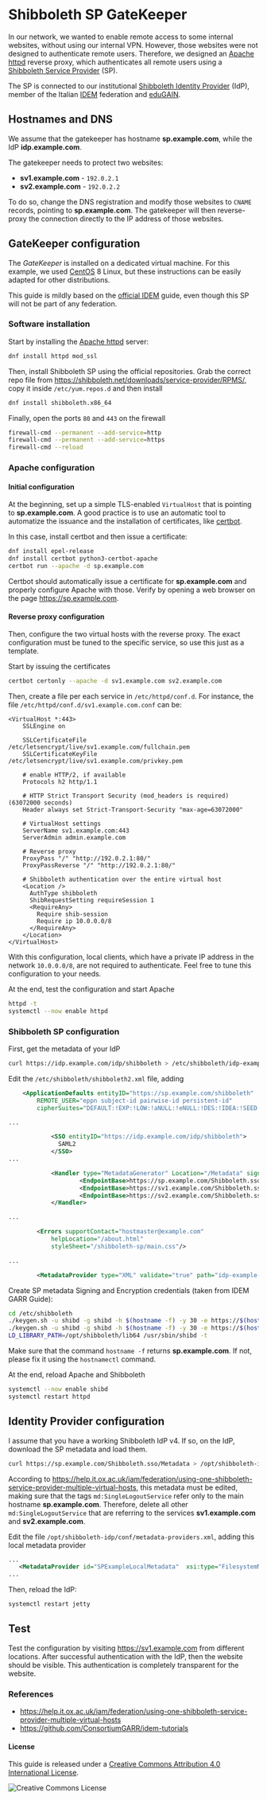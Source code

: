 # Shibboleth SP GateKeeper
In our network, we wanted to enable remote access to some internal websites, without using our internal VPN.
However, those websites were not designed to authenticate remote users. Therefore, we designed an 
[Apache httpd](https://httpd.apache.org/) reverse proxy, which authenticates all remote users
using a [Shibboleth Service Provider](https://wiki.shibboleth.net/confluence/display/SP3/Home) (SP).

The SP is connected to our institutional [Shibboleth Identity Provider](https://wiki.shibboleth.net/confluence/display/IDP4/Home) (IdP),
member of the Italian [IDEM](https://idem.garr.it/) federation and [eduGAIN](https://edugain.org/).

## Hostnames and DNS
We assume that the gatekeeper has hostname **sp.example.com**, while the IdP **idp.example.com**.

The gatekeeper needs to protect two websites:
- **sv1.example.com** - ``192.0.2.1``
- **sv2.example.com** - ``192.0.2.2``

To do so, change the DNS registration and modify those websites to ``CNAME`` records, pointing to **sp.example.com**.
The gatekeeper will then reverse-proxy the connection directly to the IP address of those websites.

## GateKeeper configuration
The *GateKeeper* is installed on a dedicated virtual machine. For this example, we used [CentOS](https://www.centos.org/) 8 Linux, but
these instructions can be easily adapted for other distributions.

This guide is mildly based on the 
[official IDEM](https://github.com/ConsortiumGARR/idem-tutorials/blob/master/idem-fedops/HOWTO-Shibboleth/Service%20Provider/CentOS/HOWTO%20Install%20and%20Configure%20a%20Shibboleth%20SP%20v3.x%20on%20CentOS%207%20(x86_64).md) guide, 
even though this SP will not be part of any federation.

### Software installation
Start by installing the [Apache httpd](https://httpd.apache.org/) server:
```bash
dnf install httpd mod_ssl
```
Then, install Shibboleth SP using the official repositories. Grab the correct repo file from https://shibboleth.net/downloads/service-provider/RPMS/,
copy it inside ``/etc/yum.repos.d`` and then install
```bash
dnf install shibboleth.x86_64
```

Finally, open the ports ``80`` and ``443`` on the firewall
```bash
firewall-cmd --permanent --add-service=http
firewall-cmd --permanent --add-service=https
firewall-cmd --reload
```

### Apache configuration
#### Initial configuration
At the beginning, set up a simple TLS-enabled `VirtualHost` that is pointing to **sp.example.com**. 
A good practice is to use an automatic tool to automatize the issuance and the installation of certificates, 
like [certbot](https://certbot.eff.org/lets-encrypt/centosrhel8-apache).

In this case, install certbot and then issue a certificate:
```bash
dnf install epel-release
dnf install certbot python3-certbot-apache
certbot run --apache -d sp.example.com
```
Certbot should automatically issue a certificate for **sp.example.com** and properly configure
Apache with those. Verify by opening a web browser on the page https://sp.example.com.

#### Reverse proxy configuration
Then, configure the two virtual hosts with the reverse proxy. The exact configuration
must be tuned to the specific service, so use this just as a template.

Start by issuing the certificates
```bash
certbot certonly --apache -d sv1.example.com sv2.example.com
```
Then, create a file per each service in `/etc/httpd/conf.d`. For instance,
the file `/etc/httpd/conf.d/sv1.example.com.conf` can be:
```
<VirtualHost *:443>
    SSLEngine on

    SSLCertificateFile          /etc/letsencrypt/live/sv1.example.com/fullchain.pem
    SSLCertificateKeyFile       /etc/letsencrypt/live/sv1.example.com/privkey.pem

    # enable HTTP/2, if available
    Protocols h2 http/1.1

    # HTTP Strict Transport Security (mod_headers is required) (63072000 seconds)
    Header always set Strict-Transport-Security "max-age=63072000"

    # VirtualHost settings
    ServerName sv1.example.com:443
    ServerAdmin admin.example.com
    
    # Reverse proxy
    ProxyPass "/" "http://192.0.2.1:80/"
    ProxyPassReverse "/" "http://192.0.2.1:80/"

    # Shibboleth authentication over the entire virtual host
    <Location />
      AuthType shibboleth
      ShibRequestSetting requireSession 1
      <RequireAny>
        Require shib-session
        Require ip 10.0.0.0/8
      </RequireAny>
    </Location>
</VirtualHost>
```
With this configuration, local clients, which have a private IP address
in the network `10.0.0.0/8`, are not required to authenticate. Feel free to tune this
configuration to your needs.

At the end, test the configuration and start Apache
```bash
httpd -t
systemctl --now enable httpd
```

### Shibboleth SP configuration
First, get the metadata of your IdP
```bash
curl https://idp.example.com/idp/shibboleth > /etc/shibboleth/idp-example-com-local-metadata.xml
```

Edit the ``/etc/shibboleth/shibboleth2.xml`` file, adding
```xml
    <ApplicationDefaults entityID="https://sp.example.com/shibboleth"
        REMOTE_USER="eppn subject-id pairwise-id persistent-id"
        cipherSuites="DEFAULT:!EXP:!LOW:!aNULL:!eNULL:!DES:!IDEA:!SEED:!RC4:!3DES:!kRSA:!SSLv2:!SSLv3:!TLSv1:!TLSv1.1">

...

            <SSO entityID="https://idp.example.com/idp/shibboleth">
              SAML2
            </SSO>
...

            <Handler type="MetadataGenerator" Location="/Metadata" signing="false">
                    <EndpointBase>https://sp.example.com/Shibboleth.sso</EndpointBase>
                    <EndpointBase>https://sv1.example.com/Shibboleth.sso</EndpointBase>
                    <EndpointBase>https://sv2.example.com/Shibboleth.sso</EndpointBase>
            </Handler>

...

        <Errors supportContact="hostmaster@example.com"
            helpLocation="/about.html"
            styleSheet="/shibboleth-sp/main.css"/>

...

        <MetadataProvider type="XML" validate="true" path="idp-example-com-local-metadata.xml"/>


```

Create SP metadata Signing and Encryption credentials (taken from IDEM GARR Guide):
```bash
cd /etc/shibboleth
./keygen.sh -u shibd -g shibd -h $(hostname -f) -y 30 -e https://$(hostname -f)/shibboleth -n sp-signing -f
./keygen.sh -u shibd -g shibd -h $(hostname -f) -y 30 -e https://$(hostname -f)/shibboleth -n sp-encrypt -f
LD_LIBRARY_PATH=/opt/shibboleth/lib64 /usr/sbin/shibd -t
```
Make sure that the command `hostname -f` returns **sp.example.com**. If not, please fix it using the
``hostnamectl`` command.

At the end, reload Apache and Shibboleth
```bash
systemctl --now enable shibd
systemctl restart httpd
```

## Identity Provider configuration
I assume that you have a working Shibboleth IdP v4. If so, on the IdP, download the SP metadata
and load them.
```bash
curl https://sp.example.com/Shibboleth.sso/Metadata > /opt/shibboleth-idp/metadata/sp-example-com-metadata.xml
```
According to https://help.it.ox.ac.uk/iam/federation/using-one-shibboleth-service-provider-multiple-virtual-hosts, this metadata
must be edited, making sure that the tags `md:SingleLogoutService` refer only to the main hostname **sp.example.com**. Therefore,
delete all other `md:SingleLogoutService` that are referring to the services **sv1.example.com** and **sv2.example.com**.

Edit the file `/opt/shibboleth-idp/conf/metadata-providers.xml`, adding this local metadata provider
```xml
...
   <MetadataProvider id="SPExampleLocalMetadata"  xsi:type="FilesystemMetadataProvider" metadataFile="%{idp.home}/metadata/sp-example-com-metadata.xml"/>
...
```

Then, reload the IdP:
```bash
systemctl restart jetty
```

## Test
Test the configuration by visiting https://sv1.example.com from different locations. After successful authentication with the IdP, then
the website should be visible. This authentication is completely transparent for the website.

### References
- https://help.it.ox.ac.uk/iam/federation/using-one-shibboleth-service-provider-multiple-virtual-hosts
- https://github.com/ConsortiumGARR/idem-tutorials

#### License
This guide is released under a [Creative Commons Attribution 4.0 International License](http://creativecommons.org/licenses/by/4.0/).

![Creative Commons License](https://i.creativecommons.org/l/by/4.0/88x31.png)
